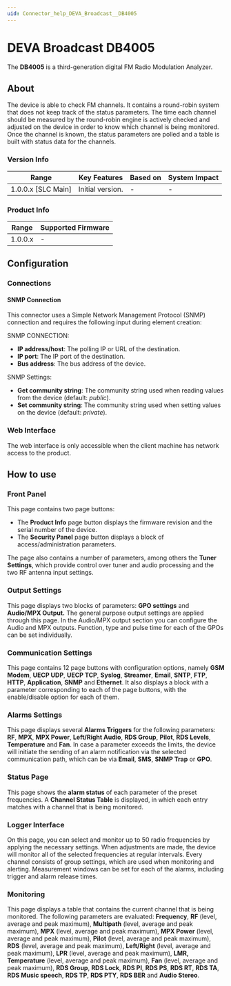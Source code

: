 ```yaml
---
uid: Connector_help_DEVA_Broadcast__DB4005
---
```


# DEVA Broadcast DB4005

The **DB4005** is a third-generation digital FM Radio Modulation Analyzer.

## About

The device is able to check FM channels. It contains a round-robin system that does not keep track of the status parameters. The time each channel should be measured by the round-robin engine is actively checked and adjusted on the device in order to know which channel is being monitored. Once the channel is known, the status parameters are polled and a table is built with status data for the channels.

### Version Info

| Range                | Key Features     | Based on     | System Impact     |
|----------------------|------------------|--------------|-------------------|
| 1.0.0.x \[SLC Main\] | Initial version. | \-           | \-                |

### Product Info

| Range     | Supported Firmware     |
|-----------|------------------------|
| 1.0.0.x   | \-                     |

## Configuration

### Connections

#### SNMP Connection

This connector uses a Simple Network Management Protocol (SNMP) connection and requires the following input during element creation:

SNMP CONNECTION:

- **IP address/host**: The polling IP or URL of the destination.
- **IP port**: The IP port of the destination.
- **Bus address**: The bus address of the device.

SNMP Settings:

- **Get community string**: The community string used when reading values from the device (default: *public*).
- **Set community string**: The community string used when setting values on the device (default: *private*).

### Web Interface

The web interface is only accessible when the client machine has network access to the product.

## How to use

### Front Panel

This page contains two page buttons:

- The **Product Info** page button displays the firmware revision and the serial number of the device.
- The **Security Panel** page button displays a block of access/administration parameters.

The page also contains a number of parameters, among others the **Tuner Settings**, which provide control over tuner and audio processing and the two RF antenna input settings.

### Output Settings

This page displays two blocks of parameters: **GPO settings** and **Audio/MPX Output.** The general purpose output settings are applied through this page. In the Audio/MPX output section you can configure the Audio and MPX outputs. Function, type and pulse time for each of the GPOs can be set individually.

### Communication Settings

This page contains 12 page buttons with configuration options, namely **GSM Modem**, **UECP UDP**, **UECP TCP**, **Syslog**, **Streamer**, **Email**, **SNTP**, **FTP**, **HTTP**, **Application**, **SNMP** and **Ethernet**. It also displays a block with a parameter corresponding to each of the page buttons, with the enable/disable option for each of them.

### Alarms Settings

This page displays several **Alarms Triggers** for the following parameters: **RF**, **MPX**, **MPX Power**, **Left/Right Audio**, **RDS Group**, **Pilot**, **RDS Levels**, **Temperature** and **Fan**. In case a parameter exceeds the limits, the device will initiate the sending of an alarm notification via the selected communication path, which can be via **Email**, **SMS**, **SNMP Trap** or **GPO**.

### Status Page

This page shows the **alarm status** of each parameter of the preset frequencies. A **Channel Status Table** is displayed, in which each entry matches with a channel that is being monitored.

### Logger Interface

On this page, you can select and monitor up to 50 radio frequencies by applying the necessary settings. When adjustments are made, the device will monitor all of the selected frequencies at regular intervals. Every channel consists of group settings, which are used when monitoring and alerting. Measurement windows can be set for each of the alarms, including trigger and alarm release times.

### Monitoring

This page displays a table that contains the current channel that is being monitored. The following parameters are evaluated: **Frequency**, **RF** (level, average and peak maximum), **Multipath** (level, average and peak maximum), **MPX** (level, average and peak maximum), **MPX Power** (level, average and peak maximum), **Pilot** (level, average and peak maximum), **RDS** (level, average and peak maximum), **Left/Right** (level, average and peak maximum), **LPR** (level, average and peak maximum), **LMR, Temperature** (level, average and peak maximum), **Fan** (level, average and peak maximum), **RDS Group**, **RDS Lock**, **RDS PI**, **RDS PS**, **RDS RT**, **RDS TA**, **RDS Music speech**, **RDS TP**, **RDS PTY**, **RDS BER** and **Audio Stereo**.

